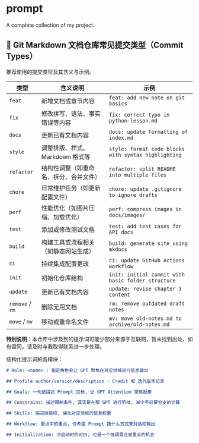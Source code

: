 # prompt

A complete collection of my project.

## 📝 Git Markdown 文档仓库常见提交类型（Commit Types）

推荐使用的提交类型及其含义与示例。

| 类型         | 含义说明                                       | 示例                                               |
|--------------|------------------------------------------------|----------------------------------------------------|
| `feat`       | 新增文档或章节内容                             | `feat: add new note on git basics`                 |
| `fix`        | 修改拼写、语法、事实错误等内容                 | `fix: correct typo in python-lesson.md`            |
| `docs`       | 更新已有文档内容                               | `docs: update formatting of index.md`              |
| `style`      | 调整排版、样式、Markdown 格式等                | `style: format code blocks with syntax highlighting` |
| `refactor`   | 结构性调整（如重命名、拆分、合并文件）         | `refactor: split README into multiple files`       |
| `chore`      | 日常维护任务（如更新配置文件）                 | `chore: update .gitignore to ignore drafts`        |
| `perf`       | 性能优化（如图片压缩、加载优化）               | `perf: compress images in docs/images/`            |
| `test`       | 添加或修改测试文档                             | `test: add test cases for API docs`                |
| `build`      | 构建工具或流程相关（如静态网站生成）           | `build: generate site using mkdocs`                |
| `ci`         | 持续集成配置更改                               | `ci: update GitHub Actions workflow`               |
| `init`       | 初始化仓库结构                                 | `init: initial commit with basic folder structure` |
| `update`     | 更新已有文档内容                               | `update: revise chapter 3 content`                 |
| `remove` / `rm` | 删除无用文档                                | `rm: remove outdated draft notes`                  |
| `move` / `mv`   | 移动或重命名文件                              | `mv: move old-notes.md to archive/old-notes.md`    |

**特别说明**：本仓库中涉及到的提示词可能少部分来源于互联网，暂未找到出处，如有雷同，请及时与我取得联系进一步处理。

结构化提示词的各模块：

```markdown
# Role: <name> : 指定角色会让 GPT 聚焦在对应领域进行信息输出

## Profile author/version/description : Credit 和 迭代版本记录

## Goals: 一句话描述 Prompt 目标, 让 GPT Attention 聚焦起来

## Constrains: 描述限制条件, 其实是在帮 GPT 进行剪枝, 减少不必要分支的计算

## Skills: 描述技能项, 强化对应领域的信息权重

## Workflow: 重点中的重点, 你希望 Prompt 按什么方式来对话和输出

## Initialization: 冷启动时的对白, 也是一个强调需注意重点的机会
```
